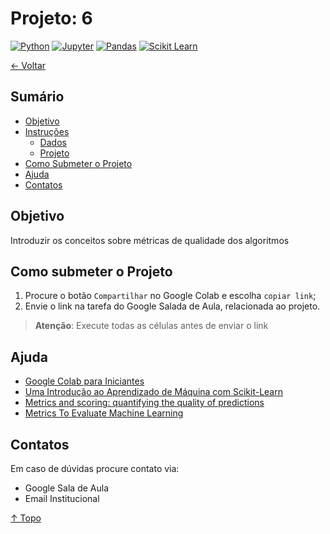 # Projeto: 6

[![Python](https://img.shields.io/badge/-python-gray?logo=python)](https://www.python.org/)
[![Jupyter](https://img.shields.io/badge/-jupyter-gray?logo=jupyter)](https://jupyter.org/)
[![Pandas](https://img.shields.io/badge/-pandas-gray?logo=pandas)](https://pandas.pydata.org/)
[![Scikit Learn](https://img.shields.io/badge/-sklearn-gray?logo=python&logoColor=white)](https://pandas.pydata.org/)


[← Voltar](../README.md)

## Sumário

- [Objetivo](#objetivo)
- [Instruções](#instruções)
  - [Dados](#dados)
  - [Projeto](#projeto)
- [Como Submeter o Projeto](#como-submeter-o-projeto)
- [Ajuda](#ajuda)
- [Contatos](#contatos)

## Objetivo
Introduzir os conceitos sobre métricas de qualidade dos algoritmos

## Como submeter o Projeto
1. Procure o botão `Compartilhar` no Google Colab e escolha `copiar link`;
2. Envie o link na tarefa do Google Salada de Aula, relacionada ao projeto.

 > **Atenção**: Execute todas as células antes de enviar o link

## Ajuda

 - [Google Colab para Iniciantes](https://medium.com/machina-sapiens/)
 - [Uma Introdução ao Aprendizado de Máquina com Scikit-Learn](https://scikit-learn.org/stable/tutorial/basic/tutorial.html)
 - [Metrics and scoring: quantifying the quality of predictions](https://scikit-learn.org/stable/modules/model_evaluation.html)
 - [Metrics To Evaluate Machine Learning](https://machinelearningmastery.com/metrics-evaluate-machine-learning-algorithms-python/)

## Contatos
Em caso de dúvidas procure contato via:
 - Google Sala de Aula
 - Email Institucional

[↑ Topo](#projeto-6)